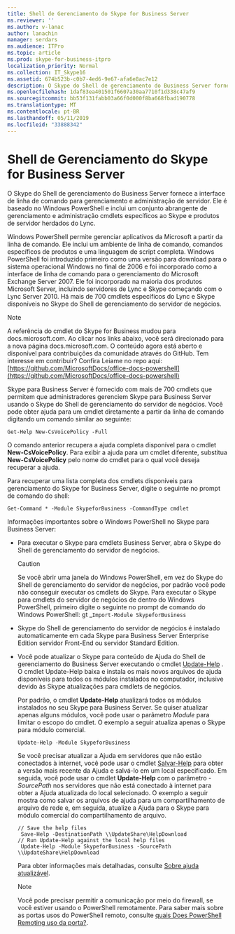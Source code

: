 ```yaml
---
title: Shell de Gerenciamento do Skype for Business Server
ms.reviewer: ''
ms.author: v-lanac
author: lanachin
manager: serdars
ms.audience: ITPro
ms.topic: article
ms.prod: skype-for-business-itpro
localization_priority: Normal
ms.collection: IT_Skype16
ms.assetid: 674b523b-c0b7-4ed6-9e67-afa6e8ac7e12
description: O Skype do Shell de gerenciamento do Business Server fornece a interface de linha de comando para gerenciamento e administração de servidor. Ele é baseado no Windows PowerShell e inclui um conjunto abrangente de gerenciamento e administração cmdlets específicos ao Skype e produtos de servidor herdados do Lync.
ms.openlocfilehash: 1daf83ea401501f6607a30aa7710f1d338c47af9
ms.sourcegitcommit: bb53f131fabb03a66f0d000f8ba668fbad190778
ms.translationtype: MT
ms.contentlocale: pt-BR
ms.lasthandoff: 05/11/2019
ms.locfileid: "33888342"
---
```

# <a name="skype-for-business-server-management-shell"></a>Shell de Gerenciamento do Skype for Business Server
 
O Skype do Shell de gerenciamento do Business Server fornece a interface de linha de comando para gerenciamento e administração de servidor. Ele é baseado no Windows PowerShell e inclui um conjunto abrangente de gerenciamento e administração cmdlets específicos ao Skype e produtos de servidor herdados do Lync.
  
Windows PowerShell permite gerenciar aplicativos da Microsoft a partir da linha de comando. Ele inclui um ambiente de linha de comando, comandos específicos de produtos e uma linguagem de script completa. Windows PowerShell foi introduzido primeiro como uma versão para download para o sistema operacional Windows no final de 2006 e foi incorporado como a interface de linha de comando para o gerenciamento do Microsoft Exchange Server 2007. Ele foi incorporado na maioria dos produtos Microsoft Server, incluindo servidores de Lync e Skype começando com o Lync Server 2010. Há mais de 700 cmdlets específicos do Lync e Skype disponíveis no Skype do Shell de gerenciamento do servidor de negócios.
  
> [!NOTE]
> A referência do cmdlet do Skype for Business mudou para docs.microsoft.com. Ao clicar nos links abaixo, você será direcionado para a nova página docs.microsoft.com. O conteúdo agora está aberto e disponível para contribuições da comunidade através do GitHub. Tem interesse em contribuir? Confira Leiame no repo aqui:[https://github.com/MicrosoftDocs/office-docs-powershell](https://github.com/MicrosoftDocs/office-docs-powershell)
  
Skype para Business Server é fornecido com mais de 700 cmdlets que permitem que administradores gerenciem Skype para Business Server usando o Skype do Shell de gerenciamento do servidor de negócios. Você pode obter ajuda para um cmdlet diretamente a partir da linha de comando digitando um comando similar ao seguinte:
  
```
Get-Help New-CsVoicePolicy -Full
```

O comando anterior recupera a ajuda completa disponível para o cmdlet **New-CsVoicePolicy**. Para exibir a ajuda para um cmdlet diferente, substitua **New-CsVoicePolicy** pelo nome do cmdlet para o qual você deseja recuperar a ajuda.
  
Para recuperar uma lista completa dos cmdlets disponíveis para gerenciamento do Skype for Business Server, digite o seguinte no prompt de comando do shell: 
  
```
Get-Command * -Module SkypeforBusiness -CommandType cmdlet
```



Informações importantes sobre o Windows PowerShell no Skype para Business Server:
  
- Para executar o Skype para cmdlets Business Server, abra o Skype do Shell de gerenciamento do servidor de negócios.
    
    > [!CAUTION]
    > Se você abrir uma janela do Windows PowerShell, em vez do Skype do Shell de gerenciamento do servidor de negócios, por padrão você pode não conseguir executar os cmdlets do Skype. Para executar o Skype para cmdlets do servidor de negócios de dentro do Windows PowerShell, primeiro digite o seguinte no prompt de comando do Windows PowerShell: gt _`Import-Module SkypeforBusiness`
  
- Skype do Shell de gerenciamento do servidor de negócios é instalado automaticamente em cada Skype para Business Server Enterprise Edition servidor Front-End ou servidor Standard Edition.
    
- Você pode atualizar o Skype para conteúdo de Ajuda do Shell de gerenciamento do Business Server executando o cmdlet [Update-Help](https://technet.microsoft.com/en-us/library/hh849720.aspx) . O cmdlet Update-Help baixa e instala os mais novos arquivos de ajuda disponíveis para todos os módulos instalados no computador, inclusive devido às Skype atualizações para cmdlets de negócios.
    
    Por padrão, o cmdlet **Update-Help** atualizará todos os módulos instalados no seu Skype para Business Server. Se quiser atualizar apenas alguns módulos, você pode usar o parâmetro _Module_ para limitar o escopo do cmdlet. O exemplo a seguir atualiza apenas o Skype para módulo comercial.
    
  ```
  Update-Help -Module SkypeforBusiness
  ```

    Se você precisar atualizar a Ajuda em servidores que não estão conectados à internet, você pode usar o cmdlet [Salvar-Help](https://technet.microsoft.com/en-us/library/hh849724.aspx) para obter a versão mais recente da Ajuda e salvá-lo em um local especificado. Em seguida, você pode usar o cmdlet **Update-Help** com o parâmetro _- SourcePath_ nos servidores que não está conectado à internet para obter a Ajuda atualizada do local selecionado. O exemplo a seguir mostra como salvar os arquivos de ajuda para um compartilhamento de arquivo de rede e, em seguida, atualize a Ajuda para o Skype para módulo comercial do compartilhamento de arquivo.
    
  ```
  // Save the help files
   Save-Help -DestinationPath \\UpdateShare\HelpDownload
  // Run Update-Help against the local help files
   Update-Help -Module SkypeforBusiness -SourcePath \\UpdateShare\HelpDownload
  ```

    Para obter informações mais detalhadas, consulte [Sobre ajuda atualizável](https://technet.microsoft.com/library/hh847735.aspx).
    
    > [!NOTE]
    > Você pode precisar permitir a comunicação por meio do firewall, se você estiver usando o PowerShell remotamente. Para saber mais sobre as portas usos do PowerShell remoto, consulte [quais Does PowerShell Remoting uso da porta?](https://blogs.technet.microsoft.com/christwe/2012/06/20/what-port-does-powershell-remoting-use/).
    

